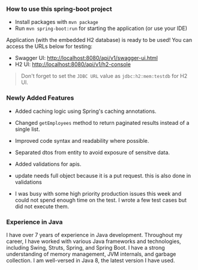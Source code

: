 ### How to use this spring-boot project

- Install packages with `mvn package`
- Run `mvn spring-boot:run` for starting the application (or use your IDE)

Application (with the embedded H2 database) is ready to be used! You can access the URLs below for testing:

- Swagger UI: [http://localhost:8080/api/v1/swagger-ui.html](http://localhost:8080/api/v1/swagger-ui.html)
- H2 UI: [http://localhost:8080/api/v1/h2-console](http://localhost:8080/api/v1/h2-console)

> Don't forget to set the `JDBC URL` value as `jdbc:h2:mem:testdb` for H2 UI.

### Newly Added Features

- Added caching logic using Spring's caching annotations.
- Changed `getEmployees` method to return paginated results instead of a single list.
- Improved code syntax and readability where possible.
- Separated dtos from entity to avoid exposure of sensitve data.
- Added validations for apis.
- update needs full object because it is a put request. this is also done in validations

- I was busy with some high priority production issues this week and could not spend enough time on the test. I wrote a few test cases but did not execute them.

### Experience in Java

I have over 7 years of experience in Java development. Throughout my career, I have worked with various Java frameworks and technologies, including Swing, Struts, Spring, and Spring Boot. I have a strong understanding of memory management, JVM internals, and garbage collection. I am well-versed in Java 8, the latest version I have used.
